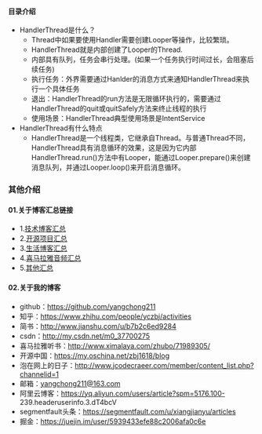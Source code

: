 #### 目录介绍


- HandlerThread是什么？
    - Thread中如果要使用Handler需要创建Looper等操作，比较繁琐。
    - HandlerThread就是内部创建了Looper的Thread.
    - 内部具有队列，任务会串行处理。(如果一个任务执行时间过长，会阻塞后续任务)
    - 执行任务：外界需要通过Hanlder的消息方式来通知HandlerThread来执行一个具体任务
    - 退出：HandlerThread的run方法是无限循环执行的，需要通过HandlerThread的quit或quitSafely方法来终止线程的执行
    - 使用场景：HandlerThread典型使用场景是IntentService
- HandlerThread有什么特点
    - HandlerThread是一个线程类，它继承自Thread。与普通Thread不同，HandlerThread具有消息循环的效果，这是因为它内部HandlerThread.run()方法中有Looper，能通过Looper.prepare()来创建消息队列，并通过Looper.loop()来开启消息循环。





### 其他介绍
#### 01.关于博客汇总链接
- 1.[技术博客汇总](https://www.jianshu.com/p/614cb839182c)
- 2.[开源项目汇总](https://blog.csdn.net/m0_37700275/article/details/80863574)
- 3.[生活博客汇总](https://blog.csdn.net/m0_37700275/article/details/79832978)
- 4.[喜马拉雅音频汇总](https://www.jianshu.com/p/f665de16d1eb)
- 5.[其他汇总](https://www.jianshu.com/p/53017c3fc75d)



#### 02.关于我的博客
- github：https://github.com/yangchong211
- 知乎：https://www.zhihu.com/people/yczbj/activities
- 简书：http://www.jianshu.com/u/b7b2c6ed9284
- csdn：http://my.csdn.net/m0_37700275
- 喜马拉雅听书：http://www.ximalaya.com/zhubo/71989305/
- 开源中国：https://my.oschina.net/zbj1618/blog
- 泡在网上的日子：http://www.jcodecraeer.com/member/content_list.php?channelid=1
- 邮箱：yangchong211@163.com
- 阿里云博客：https://yq.aliyun.com/users/article?spm=5176.100- 239.headeruserinfo.3.dT4bcV
- segmentfault头条：https://segmentfault.com/u/xiangjianyu/articles
- 掘金：https://juejin.im/user/5939433efe88c2006afa0c6e



